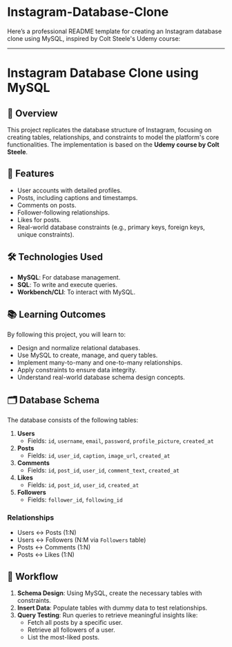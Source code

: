 # Instagram-Database-Clone
Here’s a professional README template for creating an Instagram database clone using MySQL, inspired by Colt Steele's Udemy course:  

---

# Instagram Database Clone using MySQL

## 📖 Overview  
This project replicates the database structure of Instagram, focusing on creating tables, relationships, and constraints to model the platform's core functionalities. The implementation is based on the **Udemy course by Colt Steele**.  

## 🚀 Features  
- User accounts with detailed profiles.  
- Posts, including captions and timestamps.  
- Comments on posts.  
- Follower-following relationships.  
- Likes for posts.  
- Real-world database constraints (e.g., primary keys, foreign keys, unique constraints).  

## 🛠️ Technologies Used  
- **MySQL**: For database management.  
- **SQL**: To write and execute queries.  
- **Workbench/CLI**: To interact with MySQL.  

## 📚 Learning Outcomes  
By following this project, you will learn to:  
- Design and normalize relational databases.  
- Use MySQL to create, manage, and query tables.  
- Implement many-to-many and one-to-many relationships.  
- Apply constraints to ensure data integrity.  
- Understand real-world database schema design concepts.  

## 🗂️ Database Schema  
The database consists of the following tables:  
1. **Users**  
   - Fields: `id`, `username`, `email`, `password`, `profile_picture`, `created_at`  
2. **Posts**  
   - Fields: `id`, `user_id`, `caption`, `image_url`, `created_at`  
3. **Comments**  
   - Fields: `id`, `post_id`, `user_id`, `comment_text`, `created_at`  
4. **Likes**  
   - Fields: `id`, `post_id`, `user_id`, `created_at`  
5. **Followers**  
   - Fields: `follower_id`, `following_id`  

### Relationships  
- Users ↔ Posts (1:N)  
- Users ↔ Followers (N:M via `Followers` table)  
- Posts ↔ Comments (1:N)  
- Posts ↔ Likes (1:N)  

## 🔄 Workflow  
1. **Schema Design**: Using MySQL, create the necessary tables with constraints.  
2. **Insert Data**: Populate tables with dummy data to test relationships.  
3. **Query Testing**: Run queries to retrieve meaningful insights like:  
   - Fetch all posts by a specific user.  
   - Retrieve all followers of a user.  
   - List the most-liked posts.  

